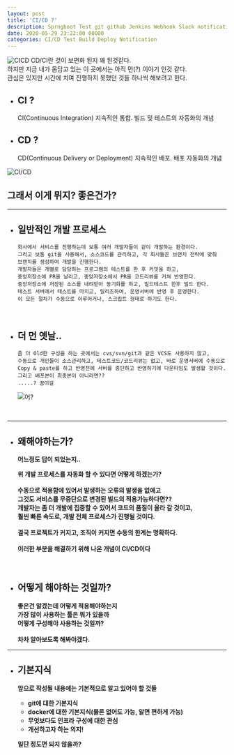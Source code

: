 ```yaml
---
layout: post
title: 'CI/CD ?'
description: Sprngboot Test git github Jenkins Webhook Slack notification Deploy
date: 2020-05-29 23:22:00 00000
categories: CI/CD Test Build Deploy Notification
---
```


![CICD](https://image.fmkorea.com/files/attach/new/20200218/486616/2280159646/2723483754/96f4a730754ae62e81d65df450dc5d1d.jpg)
CD/CI란 것이 보편화 된지 꽤 된것같다.<br/>
하지만 지금 내가 몸담고 있는 이 곳에서는 아직 먼(?) 이야기 인것 같다.<br/>
관심은 있지만 시간에 치여 진행하지 못했던 것들 하나씩 해보려고 한다.<br/>

- ## CI ?

  CI(Continuous Integration) 지속적인 통합. 빌드 및 테스트의 자동화의 개념

- ## CD ?

  CD(Continuous Delivery or Deployment) 지속적인 배포. 배포 자동화의 개념

![CI/CD](https://wac-cdn.atlassian.com/dam/jcr:b2a6d1a7-1a60-4c77-aa30-f3eb675d6ad6/ci%20cd%20asset%20updates%20.007.png?cdnVersion=1044)

## 그래서 이게 뮈지? 좋은건가?

---

- ## 일반적인 개발 프로세스

      회사에서 서비스를 진행하는데 보통 여러 개발자들이 같이 개발하는 환경이다.
      그리고 보통 git을 사용해서, 소스코드를 관리하고, 각 회사들은 브랜치 전략에 맞춰
      브랜치를 생성하여 개발을 진행한다.
      개발자들은 개별로 담당하는 프로그램의 테스트를 한 후 커밋을 하고,
      중앙저장소에 PR을 날리고, 중앙저장소에서 PR을 코드리뷰를 거쳐 반영한다.
      중앙저장소에 저장된 소스를 내려받아 동기화를 하고, 빌드테스트 한후 빌드 한다.
      테스트 서버에서 테스트를 마치고, 릴리즈하여, 운영서버에 반영 후 운영한다.
      이 모든 절차가 수동으로 이루어거나, 스크립트 형태로 하기도 한다.

  <br/>

* ## 더 먼 옛날..

      좀 더 Old한 구성을 하는 곳에서는 cvs/svn/git과 같은 VCS도 사용하지 않고,
      수동으로 개인들이 소스관리하고, 테스트코드/코드리뷰는 없고, 바로 운영서버에 수동으로
      Copy & paste를 하고 반영전에 서버를 중단하고 반영하기에 다운타임도 발생할 것이다.
      그리고 배포본이 최종본이 아니라면??
      .....? 꿈이길

  ![어?](https://image.fmkorea.com/files/attach/new/20200218/486616/2280159646/2723483754/96f4a730754ae62e81d65df450dc5d1d.jpg)

  <br/>

---

- ## 왜해야하는가?

  <b>어느정도 답이 되었는지..<br/>

  위 개발 프로세스를 자동화 할 수 있다면 어떻게 하겠는가?<br/>
  <br/>
  수동으로 적용함에 있어서 발생하는 오류의 발생을 없애고<br/>
  그것도 서비스를 무중단으로 변경된 빌드의 적용가능하다면??<br/>
  개발자는 좀 더 개발에 집중할 수 있어서 코드의 품질이 올라 갈 것이고,<br/>
  훨씬 빠른 속도로, 개발 전체 프로세스가 진행될 것이다.<br/>
  <br/>
  결국 프로젝트가 커지고, 조직이 커지면 수동의 한계는 명확하다.<br/>
  <br/>
  이러한 부분을 해결하기 위해 나온 개념이 CI/CD이다<br/><br/>
  <br/>

- ## 어떻게 해야하는 것일까?

  좋은건 알겠는데 어떻게 적용해야하는지<br/>
  가장 많이 사용하는 툴은 뭐가 있을까<br/>
  어떻게 구성해야 사용하는 것일까? <br/>
  <br/>
  차차 알아보도록 해봐야겠다.<br/>

---

- ## 기본지식

  앞으로 작성될 내용에는 기본적으로 알고 있어야 할 것들

  - git에 대한 기본지식
  - docker에 대한 기본지식(물론 없어도 가능, 알면 편하게 가능)
  - 무엇보다도 인프라 구성에 대한 관심
  - 개선하고자 하는 의지!

  일단 정도면 되지 않을까?

## <br/>
